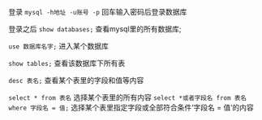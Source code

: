 登录
`mysql -h地址 -u账号 -p` 回车输入密码后登录数据库
 

登录之后
`show databases;`  查看mysql里的所有数据库;

`use 数据库名字;`   进入某个数据库

`show tables;`   查看该数据库下所有表

`desc 表名;`   查看某个表里的字段和值等内容

`select * from 表名`   选择某个表里的所有内容
`select *或者字段名 from 表名 where 字段名 = 值;`  选择某个表里指定字段或全部符合条件‘字段名 = 值’的内容
 
